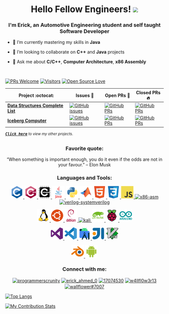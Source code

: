 <h1 align="center">Hello Fellow Engineers! <img src = "https://raw.githubusercontent.com/MartinHeinz/MartinHeinz/master/wave.gif" width=40px></h1>
<h3 align="center"> I'm Erick, an Automotive Engineering student and self taught Software Developer</h3>

- 🌱 I’m currently mastering my skills in **Java**

- 👯 I’m looking to collaborate on **C++** and **Java** projects

- 💬 Ask me about **C/C++**, **Computer Architecture**, **x86 Assembly**	
 <br>

[![PRs Welcome](https://img.shields.io/badge/PRs-welcome-brightgreen.svg?style=flat&logo=github)](https://github.com/erickahmed) [![Visitors](https://visitor-badge.glitch.me/badge?page_id=erickahmed.visitor-badge)](https://github.com/erickahmed) [![Open Source Love](https://badges.frapsoft.com/os/v2/open-source.svg?v=103)](https://github.com/erickahmed)

|      Project :octocat:   |     Issues :bug:   | Open PRs :bell:  | Closed PRs :fire:  |
|-------------|-------------------|---|---|
| [**Data Structures Complete List**](https://github.com/erickahmed/data-structures) | [![GitHub issues](https://img.shields.io/github/issues/erickahmed/data-structures?color=green&logo=github&style=flat)](https://github.com/erickahmed/data-structures/issues) | [![GitHub PRs](https://img.shields.io/github/issues-pr/erickahmed/data-structures?style=flat&logo=github)](https://github.com/erickahmed/data-structures/pulls)  | [![GitHub PRs](https://img.shields.io/github/issues-pr-closed/erickahmed/data-structures?style=flat&color=critical&logo=github)](https://github.com/erickahmed/data-structures/pulls?q=is%3Apr+is%3Aclosed)     |
|    [**Iceberg Computer**](https://github.com/erickahmed/iceberg) | [![GitHub issues](https://img.shields.io/github/issues/erickahmed/iceberg?color=green&logo=github&style=flat)](https://github.com/erickahmed/iceberg/issues) | [![GitHub PRs](https://img.shields.io/github/issues-pr/erickahmed/iceberg?style=flat&logo=github)](https://github.com/erickahmed/iceberg/pulls)  | [![GitHub PRs](https://img.shields.io/github/issues-pr-closed/erickahmed/iceberg?style=flat&color=critical&logo=github)](https://github.com/erickahmed/iceberg/pulls?q=is%3Apr+is%3Aclosed)  |


<sup><kbd>***[Click here](https://github.com/erickahmed/my-views-counter)***</kbd> *to view my other projects.</sup>* <br>

<h3 align="center"> Favorite quote:</h3>
<p> <p align="center"> “When something is important enough, you do it even if the odds are not in your favour.”  – Elon Musk</p>


<h3 align="center">Languages and Tools:</h3>
<p> <p align="center"> <a href="https://devdocs.io/c/" target="_blank"> <img src="https://github.com/devicons/devicon/blob/master/icons/c/c-original.svg" alt="c" width="40" height="40"/> </a>
<a href="https://devdocs.io/cpp/" target="_blank"> <img src="https://github.com/devicons/devicon/blob/master/icons/cplusplus/cplusplus-original.svg" alt="cpp" width="40" height="40"/> </a>
<a href="https://devdocs.io/cpp/" target="_blank"> <img src="https://github.com/devicons/devicon/blob/master/icons/embeddedc/embeddedc-original-wordmark.svg" alt="embedded-c" width="40" height="40"/> </a>
<a href="https://www.java.com/en/" target="_blank"> <img src="https://github.com/devicons/devicon/blob/master/icons/java/java-original-wordmark.svg" alt="java" width="40" height="40"/> </a>
<a href="https://www.python.org/" target="_blank"> <img src="https://github.com/devicons/devicon/blob/master/icons/python/python-original.svg" alt="python" width="40" height="40"/> </a> 
<a href="https://www.mathworks.com/?s_tid=gn_logo" target="_blank"> <img src="https://github.com/devicons/devicon/blob/master/icons/matlab/matlab-original.svg" alt="matlab" width="40" height="40"/> </a>
<a href="https://html5.org/" target="_blank"> <img src="https://github.com/devicons/devicon/blob/master/icons/html5/html5-original.svg" alt="html5" width="40" height="40"/> </a>
<a href="https://www.w3.org/Style/CSS/Overview.en.html" target="_blank"> <img src="https://github.com/devicons/devicon/blob/master/icons/css3/css3-original.svg" alt="css" width="40" height="40"/> </a>
<a href="https://www.javascript.com/" target="_blank"> <img src="https://github.com/devicons/devicon/blob/master/icons/javascript/javascript-original.svg" alt="js" width="40" height="40"/> </a>
<a href="https://www.mathworks.com/?s_tid=gn_logo" target="_blank"> <img src="https://i.ibb.co/2NPG20Z/logo-assembly-language.png" alt="x86-asm" width="40" height="40"/> </a>
<a href="https://www.javascript.com/" target="_blank"> <img src="https://i.ibb.co/PzP7Q9Y/v3d5m5ge2uj81.jpg" alt="verilog-systemverilog" width="40" height="40"/> </a></p>

<p> <p align="center"> <a href="https://ubuntu.com/" target="_blank"> <img src="https://github.com/devicons/devicon/blob/master/icons/linux/linux-original.svg" alt="linux" width="40" height="40"/> </a>
<a href="https://ubuntu.com/" target="_blank"> <img src="https://github.com/devicons/devicon/blob/master/icons/ubuntu/ubuntu-plain.svg" alt="ubuntu" width="40" height="40"/> </a> 
<a href="https://ubuntu.com/" target="_blank"> <img src="https://github.com/devicons/devicon/blob/master/icons/debian/debian-plain-wordmark.svg" alt="debian" width="40" height="40"/> </a>
<a href="https://ubuntu.com/" target="_blank"> <img src="https://github.com/simple-icons/simple-icons/blob/521c96fd04b0ea93034db8715eda5a4de27a58bb/icons/kalilinux.svg" alt="kali" width="40" height="40"/> </a>
<a href="https://ubuntu.com/" target="_blank"> <img src="https://github.com/devicons/devicon/blob/master/icons/opensuse/opensuse-original-wordmark.svg" alt="ubuntu" width="40" height="40"/> </a>
<a href="https://ubuntu.com/" target="_blank"> <img src="https://github.com/devicons/devicon/blob/master/icons/raspberrypi/raspberrypi-original.svg" alt="raspberry" width="40" height="40"/> </a>
<a href="https://ubuntu.com/" target="_blank"> <img src="https://github.com/devicons/devicon/blob/master/icons/arduino/arduino-original-wordmark.svg" alt="arduino" width="40" height="40"/> </a> </p>



<p> <p align="center"> <a href="https://visualstudio.microsoft.com/" target="_blank"> <img src="https://github.com/devicons/devicon/blob/master/icons/visualstudio/visualstudio-plain.svg" alt="vs" width="40" height="40"/> </a>
<a href="https://code.visualstudio.com/Download" target="_blank"> <img src="https://github.com/devicons/devicon/blob/master/icons/vscode/vscode-original.svg" alt="vscode" width="40" height="40"/> </a>
<a href="https://code.visualstudio.com/Download" target="_blank"> <img src="https://github.com/devicons/devicon/blob/master/icons/androidstudio/androidstudio-original.svg" alt="android-studio" width="40" height="40"/> </a>
<a href="https://code.visualstudio.com/Download" target="_blank"> <img src="https://github.com/devicons/devicon/blob/master/icons/intellij/intellij-original.svg" alt="vim" width="40" height="40"/> </a> 
<a href="https://code.visualstudio.com/Download" target="_blank"> <img src="https://github.com/devicons/devicon/blob/master/icons/vim/vim-original.svg" alt="vim" width="40" height="40"/> </a> </p>


<p> <p align="center"> <a href="https://www.blender.org/" target="_blank"> <img src="https://github.com/devicons/devicon/blob/master/icons/blender/blender-original.svg" alt="blender" width="40" height="40"/> </a> 
<a href="https://www.blender.org/" target="_blank"> <img src="https://github.com/devicons/devicon/blob/master/icons/android/android-plain.svg" alt="blender" width="40" height="40"/> </a> </p>

  
<h3 align="center">Connect with me:</h3>
<p align="center">
<a href="https://instagram.com/minecraftchildlabour" target="blank"><img align="center" src="https://raw.githubusercontent.com/rahuldkjain/github-profile-readme-generator/master/src/images/icons/Social/instagram.svg" alt="programmerscrunity" height="30" width="40" /></a>
<a href="https://twitter.com/erick_ahmed_" target="blank"><img align="center" src="https://raw.githubusercontent.com/rahuldkjain/github-profile-readme-generator/master/src/images/icons/Social/twitter.svg" alt="erick_ahmed_0" height="30" width="40" /></a>
<a href="https://stackoverflow.com/users/16104417/erick" target="blank"><img align="center" src="https://raw.githubusercontent.com/rahuldkjain/github-profile-readme-generator/master/src/images/icons/Social/stack-overflow.svg" alt="17074530" height="30" width="40" /></a>
<a href="https://www.hackerrank.com/erick_ahmed" target="blank"><img align="center" src="https://raw.githubusercontent.com/rahuldkjain/github-profile-readme-generator/master/src/images/icons/Social/hackerrank.svg" alt="w4llfl0w3r13" height="30" width="40" /></a>
<a href="https://discord.gg/worksafeporn#3595" target="blank"><img align="center" src="https://raw.githubusercontent.com/rahuldkjain/github-profile-readme-generator/master/src/images/icons/Social/discord.svg" alt="wallflower#7007" height="30" width="40" /></a>
</p>


[![Top Langs](https://github-readme-stats.vercel.app/api/top-langs/?username=erickahmed&layout=compact)](https://github.com/erickahmed)

[![My Contribution Stats](https://github-contribution-stats.vercel.app/api/?username=erickahmed)](https://github.com/erickahmed)
